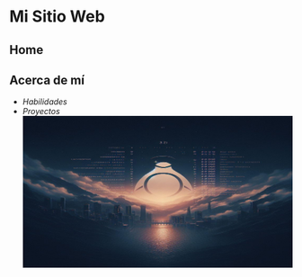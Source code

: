 # Mi Sitio Web

## Home
## Acerca de mí
- *Habilidades*
- *Proyectos*
  ![background](imgReadme/imagen3.png)
